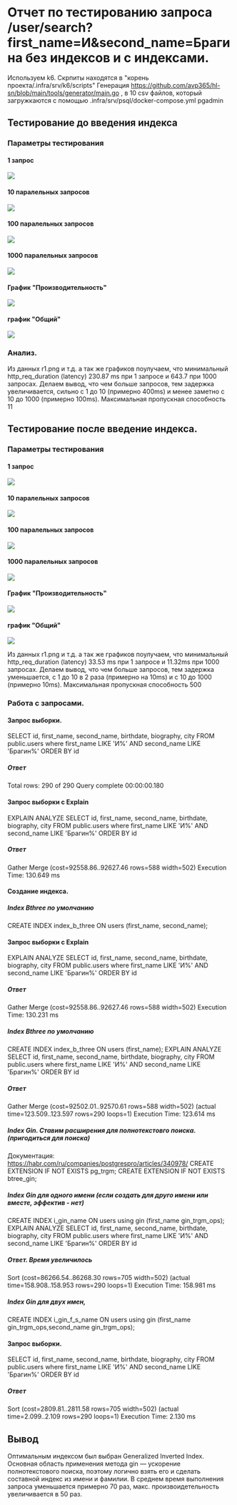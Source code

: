 # Отчет по тестированию запроса /user/search?first_name=И&second_name=Брагина без индексов и с индексами.
Используем k6. Скрпиты находятся в "корень проекта/.infra/srv/k6/scripts"
Генерация https://github.com/avp365/hl-sn/blob/main/tools/generator/main.go , в 10 csv файлов, который загружкаются с помощью .infra/srv/psql/docker-compose.yml   pgadmin
## Тестирование до введения индекса
### Параметры тестирования
#### 1 запрос
![](r1.png)
#### 10 паралельных запросов 
![](r10.png)
#### 100 паралельных запросов 
![](r100.png)
#### 1000 паралельных запросов 
![](r1000.png)

#### График "Производительность"
![](perfomance.png)
#### график "Общий"
![](result.png)

###  Анализ.
Из данных r1.png и т.д. а так же графиков поулучаем, что минимальный http_req_duration (latency) 230.87 ms при 1 запросе и 643.7 при 1000 запросах. Делаем вывод, что чем больше запросов, тем задержка увеличивается, сильно с 1 до 10  (примерно 400ms) и менее заметно с 10 до 1000 (примерно 100ms). Максимальная пропускная способность 11

## Тестирование после введение индекса.

### Параметры тестирования
#### 1 запрос
![](r1_with_index.png)
#### 10 паралельных запросов 
![](r10_with_index.png)
#### 100 паралельных запросов 
![](r100_with_index.png)
#### 1000 паралельных запросов 
![](r1000_with_index.png)

#### График "Производительность"
![](perfomance.png)
#### график "Общий"
![](result.png)

Из данных r1.png и т.д. а так же графиков поулучаем, что минимальный http_req_duration (latency) 33.53 ms при 1 запросе и 11.32ms при 1000 запросах. Делаем вывод, что чем больше запросов, тем задержка уменьшается,  с 1 до 10 в 2 раза (примерно на 10ms) и с 10 до 1000 (примерно 10ms). Максимальная пропускная способность 500

### Работа с запросами.
#### Запрос выборки.
SELECT id, first_name, second_name, birthdate, biography, city FROM  public.users where first_name LIKE 'И%'  AND second_name LIKE 'Брагин%' ORDER BY id
##### Ответ
Total rows: 290 of 290 Query complete 00:00:00.180
#### Запрос выборки с Explain
EXPLAIN ANALYZE SELECT id, first_name, second_name, birthdate, biography, city FROM  public.users where first_name LIKE 'И%'  AND second_name LIKE 'Брагин%' ORDER BY id
##### Ответ
Gather Merge  (cost=92558.86..92627.46 rows=588 width=502)
Execution Time: 130.649 ms

#### Создание индекса.
##### Index Bthree по умолчанию
CREATE INDEX index_b_three ON users (first_name, second_name);
#### Запрос выборки с Explain
EXPLAIN ANALYZE SELECT id, first_name, second_name, birthdate, biography, city FROM  public.users where first_name LIKE 'И%'  AND second_name LIKE 'Брагин%' ORDER BY id
##### Ответ
Gather Merge  (cost=92558.86..92627.46 rows=588 width=502)
Execution Time: 130.231 ms

##### Index Bthree по умолчанию
CREATE INDEX index_b_three ON users (first_name);
EXPLAIN ANALYZE SELECT id, first_name, second_name, birthdate, biography, city FROM  public.users where first_name LIKE 'И%'  AND second_name LIKE 'Брагин%' ORDER BY id
##### Ответ
Gather Merge  (cost=92502.01..92570.61 rows=588 width=502) (actual time=123.509..123.597 rows=290 loops=1)
Execution Time: 123.614 ms

##### Index Gin. Ставим расширения для полнотекстовго поиска. (пригодиться для поиска)
Документация: https://habr.com/ru/companies/postgrespro/articles/340978/
CREATE EXTENSION IF NOT EXISTS pg_trgm;
CREATE EXTENSION IF NOT EXISTS btree_gin;

##### Index Gin для одного имени (если создать для друго имени или вместе, эффектив - нет)
CREATE INDEX i_gin_name ON users using gin (first_name gin_trgm_ops);
EXPLAIN ANALYZE SELECT id, first_name, second_name, birthdate, biography, city FROM  public.users where first_name LIKE 'И%'  AND second_name LIKE 'Брагин%' ORDER BY id
##### Ответ. Время увеличилось
Sort  (cost=86266.54..86268.30 rows=705 width=502) (actual time=158.908..158.953 rows=290 loops=1)
Execution Time: 158.981 ms

##### Index Gin для двух имен,
CREATE INDEX i_gin_f_s_name ON users using gin (first_name gin_trgm_ops,second_name gin_trgm_ops);

#### Запрос выборки.
SELECT id, first_name, second_name, birthdate, biography, city FROM  public.users where first_name LIKE 'И%'  AND second_name LIKE 'Брагин%' ORDER BY id
##### Ответ
Sort  (cost=2809.81..2811.58 rows=705 width=502) (actual time=2.099..2.109 rows=290 loops=1)
Execution Time: 2.130 ms

## Вывод
Оптимальным индексом был выбран Generalized Inverted Index. Основная область применения метода gin — ускорение полнотекстового поиска, поэтому логично взять его и сделать составной индекс из имени и фамилии. В среднем время выполнения запроса уменьшается примерно 70 раз, макс. произвоидетельность увеличивается в 50 раз.